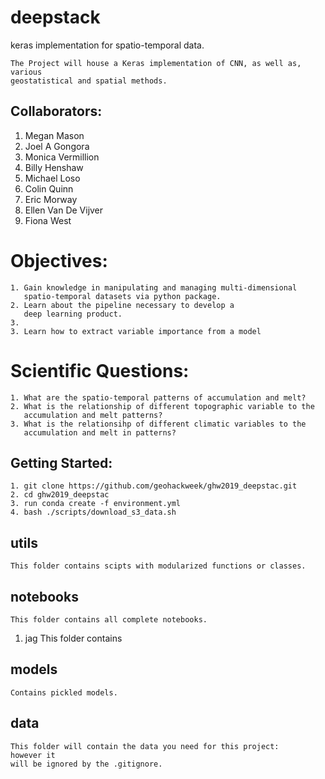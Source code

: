 # deepstack
keras implementation for spatio-temporal data. 

```
The Project will house a Keras implementation of CNN, as well as, various 
geostatistical and spatial methods. 
```

## Collaborators:
1. Megan Mason
2. Joel A Gongora
3. Monica Vermillion
4. Billy Henshaw
5. Michael Loso
6. Colin Quinn
7. Eric Morway
8. Ellen Van De Vijver
9. Fiona West

# Objectives:
```
1. Gain knowledge in manipulating and managing multi-dimensional
   spatio-temporal datasets via python package.
2. Learn about the pipeline necessary to develop a
   deep learning product. 
3. 
3. Learn how to extract variable importance from a model
```
# Scientific Questions:
```
1. What are the spatio-temporal patterns of accumulation and melt?
2. What is the relationship of different topographic variable to the 
   accumulation and melt patterns?
3. What is the relationsihp of different climatic variables to the 
   accumulation and melt in patterns?
```

## Getting Started:

```
1. git clone https://github.com/geohackweek/ghw2019_deepstac.git
2. cd ghw2019_deepstac
3. run conda create -f environment.yml
4. bash ./scripts/download_s3_data.sh

```

## utils
```
This folder contains scipts with modularized functions or classes. 
```
## notebooks
```
This folder contains all complete notebooks.
```
1. jag
    This folder contains 


## models
```
Contains pickled models. 
```
## data
```
This folder will contain the data you need for this project: 
however it
will be ignored by the .gitignore.
```

